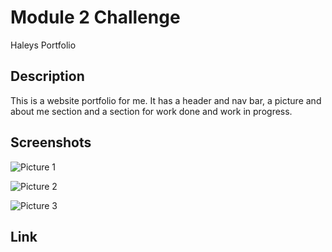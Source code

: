 # Module 2 Challenge
Haleys Portfolio

## Description

This is a website portfolio for me. It has a header and nav bar, a picture and about me section and a section for work done and work in progress.

## Screenshots

![Picture 1](Assets/Screenshot1.png)

![Picture 2](Assets/Screenshot2.png)

![Picture 3](Assets/Screenshot3.png)

## Link


